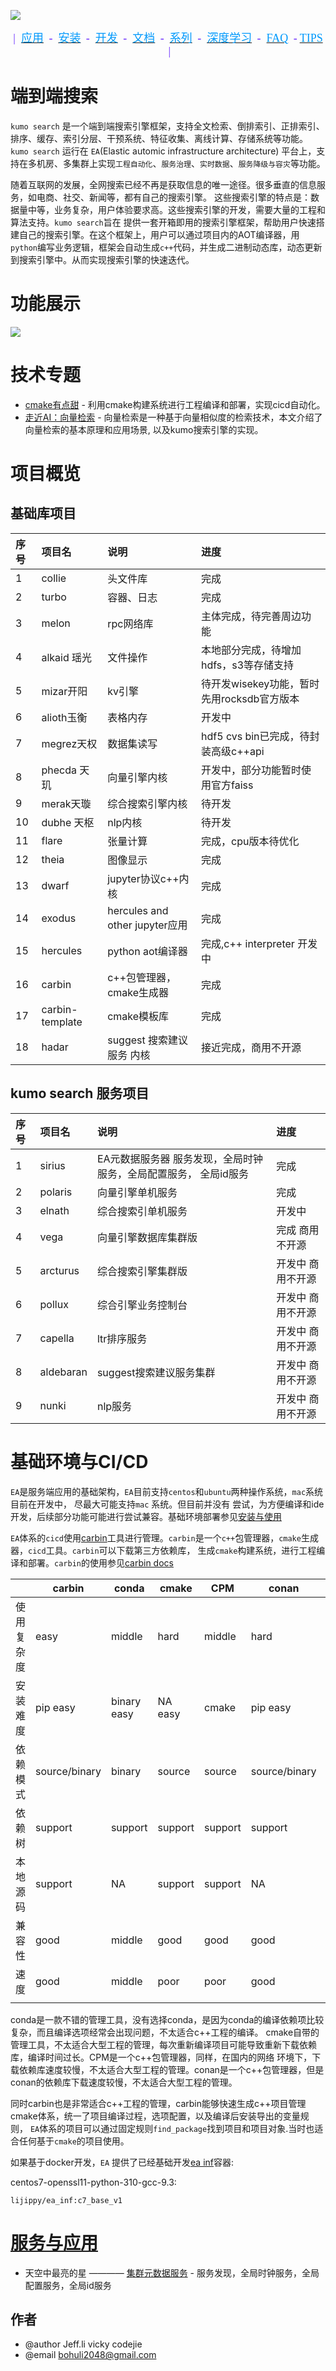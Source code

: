 ![][1]

<p align="center">
    <a> <font face="黑体" color=#6628ff size=4>|&nbsp; </font></a>
    <a href="docs/product.md"><font face="黑体" color=#0099fc size=4>应用</font></a>
    <a> <font face="黑体" color=#6628ff size=4> &nbsp;-&nbsp; </font></a>
    <a href="docs/install.md"><font face="黑体" color=#0099fc size=4>安装</font></a>
    <a> <font face="黑体" color=#6628ff size=4> &nbsp;-&nbsp; </font></a>
    <a href="docs/develop.md"><font face="黑体" color=#0099fc size=4>开发</font></a>
    <a> <font face="黑体" color=#6628ff size=4> &nbsp;-&nbsp; </font></a>
    <a href="docs/docs.md"><font face="黑体" color=#0099fc size=4>文档</font></a>
    <a> <font face="黑体" color=#6628ff size=4> &nbsp;-&nbsp; </font></a>
    <a href="docs/lecture.md"><font face="黑体" color=#0099fc size=4>系列</font></a>
    <a> <font face="黑体" color=#6628ff size=4> &nbsp;-&nbsp; </font></a>
    <a href="docs/lecture.md"><font face="黑体" color=#0099fc size=4>深度学习</font></a>
    <a> <font face="黑体" color=#6628ff size=4> &nbsp;-&nbsp; </font></a>
    <a href="docs/faq/faq.md"><font face="黑体" color=#0099fc size=4>FAQ</font></a>
    <a> <font face="黑体" color=#6628ff size=4> &nbsp;-</font></a>
    <a href="docs/tips/tips.md"><font face="黑体" color=#0099fc size=4>TIPS</font></a>
    <a> <font face="黑体" color=#6628ff size=4> &nbsp;|</font></a>
</p>

# 端到端搜索

`kumo search`
是一个端到端搜索引擎框架，支持全文检索、倒排索引、正排索引、排序、缓存、索引分层、干预系统、特征收集、离线计算、存储系统等功能。`kumo search`
运行在 `EA`(Elastic automic infrastructure architecture)
平台上，支持在多机房、多集群上实现`工程自动化`、`服务治理`、`实时数据`、`服务降级与容灾`等功能。

随着互联网的发展，全网搜索已经不再是获取信息的唯一途径。很多垂直的信息服务，如电商、社交、新闻等，都有自己的搜索引擎。
这些搜索引擎的特点是：数据量中等，业务复杂，用户体验要求高。这些搜索引擎的开发，需要大量的工程和算法支持。`kumo search`旨在
提供一套开箱即用的搜索引擎框架，帮助用户快速搭建自己的搜索引擎。在这个框架上，用户可以通过项目内的AOT编译器，用
`python`编写业务逻辑，框架会自动生成`c++`代码，并生成二进制动态库，动态更新到搜索引擎中。从而实现搜索引擎的快速迭代。

# 功能展示

![][2]

# 技术专题

* [cmake有点甜](cicd/sweet_cmake.md) - 利用cmake构建系统进行工程编译和部署，实现cicd自动化。
* [走近AI：向量检索](vecsearch/vector.md) - 向量检索是一种基于向量相似度的检索技术，本文介绍了向量检索的基本原理和应用场景,
  以及kumo搜索引擎的实现。

# 项目概览

## 基础库项目

| 序号 | 项目名             | 说明                           | 进度                           |
|:---|:----------------|:-----------------------------|:-----------------------------|
| 1  | collie          | 头文件库                         | 完成                           |
| 2  | turbo           | 容器、日志                        | 完成                           |
| 3  | melon           | rpc网络库                       | 主体完成，待完善周边功能                 |
| 4  | alkaid 瑶光       | 文件操作                         | 本地部分完成，待增加hdfs，s3等存储支持       |
| 5  | mizar开阳         | kv引擎                         | 待开发wisekey功能，暂时先用rocksdb官方版本 |
| 6  | alioth玉衡        | 表格内存                         | 开发中                          |
| 7  | megrez天权        | 数据集读写                        | hdf5 cvs bin已完成，待封装高级c++api  |
| 8  | phecda 天玑       | 向量引擎内核                       | 开发中，部分功能暂时使用官方faiss          |
| 9  | merak天璇         | 综合搜索引擎内核                     | 待开发                          |
| 10 | dubhe 天枢        | nlp内核                        | 待开发                          |
| 11 | flare           | 张量计算                         | 完成，cpu版本待优化                  |
| 12 | theia           | 图像显示                         | 完成                           |
| 13 | dwarf           | jupyter协议c++内核               | 完成                           |
| 14 | exodus          | hercules and other jupyter应用 | 完成                           |
| 15 | hercules        | python aot编译器                | 完成,c++ interpreter 开发中       |
| 16 | carbin          | c++包管理器，cmake生成器             | 完成                           |
| 17 | carbin-template | cmake模板库                     | 完成                           |
| 18 | hadar           | suggest 搜索建议服务 内核            | 接近完成，商用不开源                   |

## kumo search 服务项目

| 序号 | 项目名       | 说明                                  | 进度        |
|:---|:----------|:------------------------------------|:----------|
| 1  | sirius    | EA元数据服务器 服务发现，全局时钟服务，全局配置服务， 全局id服务 | 完成        |
| 2  | polaris   | 向量引擎单机服务                            | 完成        |
| 3  | elnath    | 综合搜索引单机服务                           | 开发中       |
| 4  | vega      | 向量引擎数据库集群版                          | 完成 商用不开源  |
| 5  | arcturus  | 综合搜索引擎集群版                           | 开发中 商用不开源 |
| 6  | pollux    | 综合引擎业务控制台                           | 开发中 商用不开源 |
| 7  | capella   | ltr排序服务                             | 开发中 商用不开源 |
| 8  | aldebaran | suggest搜索建议服务集群                     | 开发中 商用不开源 |
| 9  | nunki     | nlp服务                               | 开发中 商用不开源 |

# 基础环境与CI/CD

`EA`是服务端应用的基础架构，`EA`目前支持`centos`和`ubuntu`两种操作系统，`mac`系统目前在开发中， 尽最大可能支持`mac`
系统。但目前并没有
尝试，为方便编译和ide开发，后续部分功能可能进行尝试兼容。基础环境部署参见[安装与使用](docs/inf/inf.md)

`EA`体系的`cicd`使用[carbin][4]工具进行管理。`carbin`是一个`c++`包管理器，`cmake`生成器，`cicd`工具。`carbin`可以下载第三方依赖库，
生成`cmake`构建系统，进行工程编译和部署。`carbin`的使用参见[carbin docs](https://carbin.readthedocs.io/zh-cn/latest/)

|       | carbin        | conda       | cmake   | CPM     | conan         | bazel       |
|-------|---------------|-------------|---------|---------|---------------|-------------|
| 使用复杂度 | easy          | middle      | hard    | middle  | hard          | hard        |
| 安装难度  | pip easy      | binary easy | NA easy | cmake   | pip easy      | binary hard |
| 依赖模式  | source/binary | binary      | source  | source  | source/binary | source      |
| 依赖树   | support       | support     | support | support | support       | support     |
| 本地源码  | support       | NA          | support | support | NA            | support     |
| 兼容性   | good          | middle      | good    | good    | good          | poor        |
| 速度    | good          | middle      | poor    | poor    | good          | poor        |
|       |               |             |         |         |               |             |

conda是一款不错的管理工具，没有选择conda，是因为conda的编译依赖项比较复杂，而且编译选项经常会出现问题，不太适合c++工程的编译。
cmake自带的管理工具，不太适合大型工程的管理，每次重新编译项目可能导致重新下载依赖库，编译时间过长。CPM是一个c++包管理器，同样，在国内的网络
环境下，下载依赖库速度较慢，不太适合大型工程的管理。conan是一个c++包管理器，但是conan的依赖库下载速度较慢，不太适合大型工程的管理。

同时carbin也是非常适合c++工程的管理，carbin能够快速生成c++项目管理cmake体系，统一了项目编译过程，选项配置，以及编译后安装导出的变量规则，
`EA`体系的项目可以通过固定规则`find_package`找到项目和项目对象.当时也适合任何基于`cmake`的项目使用。

如果基于docker开发，`EA` 提供了已经基础开发[ea inf](https://hub.docker.com/repository/docker/lijippy/ea_inf/general)容器:

centos7-openssl11-python-310-gcc-9.3:

    lijippy/ea_inf:c7_base_v1

# [服务与应用](docs/product.md)

* 天空中最亮的星 ———— [集群元数据服务](docs/application/sirius/sirius.md) - 服务发现，全局时钟服务，全局配置服务，全局id服务


## 作者

* @author Jeff.li vicky codejie
* @email bohuli2048@gmail.com

[1]: images/kumo_search_logo.png

[2]: images/kumo_search.gif

[3]: images/K_64x64.png

[4]: https://github.com/gottingen/carbin